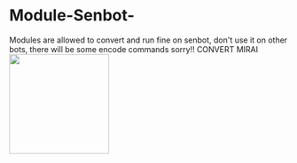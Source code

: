 # Module-Senbot-
Modules are allowed to convert and run fine on senbot, don't use it on other bots, there will be some encode commands sorry!!
CONVERT MIRAI
<img height="180em" src="https://imgur.com/Zbxm3JQ.gif" />

